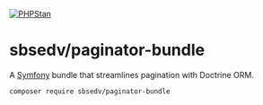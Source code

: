 [![PHPStan](https://github.com/SBSEDV/paginator-bundle/actions/workflows/phpstan.yml/badge.svg)](https://github.com/SBSEDV/paginator-bundle/actions/workflows/phpstan.yml)

# sbsedv/paginator-bundle

A [Symfony](https://symfony.com/) bundle that streamlines pagination with Doctrine ORM.

```shell
composer require sbsedv/paginator-bundle
```
